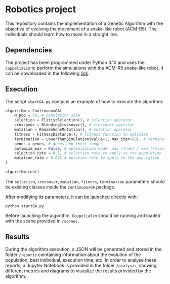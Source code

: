 # Robotics project

This repository contains the implementation of a Genetic Algorithm with the objective of evolving the movement of a snake-like robot (ACM-R5). The individuals should learn how to move in a straight line.

## Dependencies

The project has been programmed under Python 3.10 and uses the `CoppeliaSim` to perform the simulations with the ACM-R5 snake-like robot. It can be downloaded in the following [link](https://www.coppeliarobotics.com/downloads).

## Execution

The script `startGA.py` contains an example of how to execute the algorithm:

```python
algorithm = ContinuousGA(
    N_pop = 50, # population size
    selection = ElitistSelection(), # selection operator
    crossover = BlendingCrossover(), # crossover operator
    mutation = RemakeGeneMutation(), # mutation operator
    fitness = FitnessDistance(), # fitness function to optimize
    termination = LowerThanSimulation(value=1, max_iter=60), # termination criteria
    genes = genes, # genes and their ranges
    optimize_max = False, # optimization mode: max (True) / min (False)
    selection_rate = 0.5, # selection rate to apply to the population
    mutation_rate = 0.075 # mutation rate to apply to the population
)

algorithm.run()
```

The `selection`, `crossover`, `mutation`, `fitness`, `termination` parameters should be existing classes inside the `continuousGA` package.

After modifying its parameters, it can be launched directly with:
```
python startGA.py
```

Before launching the algorithm, `CoppeliaSim` should be running and loaded with the scene provided in `/scenes`.

## Results

During the algorithm execution, a JSON will be generated and stored in the folder `/reports` cointaining information about the evolution of the population, best individual, execution time, etc. In order to analyse these reports, a Jupyter Notebook is provided in the folder `/analysis`, showing different metrics and diagrams to visualize the results provided by the algorithm.
